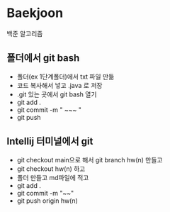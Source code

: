 # Baekjoon
백준 알고리즘

## 폴더에서 git bash

- 폴더(ex 1단계폴더)에서 txt 파일 만듦
- 코드 복사해서 넣고 .java 로 저장
- .git 있는 곳에서 git bash 열기
- git add .
- git commit -m " ~~~ "
- git push

##  Intellij 터미널에서 git

- git checkout main으로 해서 git branch hw(n) 만들고
- git checkout hw(n) 하고
- 폴더 만들고 md파일에 적고
- git add .
- git commit -m "~~"
- git push origin hw(n)

